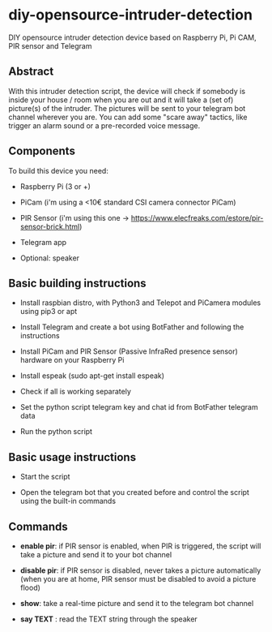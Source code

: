# diy-opensource-intruder-detection

DIY opensource intruder detection device based on Raspberry Pi, Pi CAM, PIR sensor and Telegram

## Abstract

With this intruder detection script, the device will check if somebody is inside your house / room when you are out and it will take a (set of) picture(s) of the intruder. The pictures will be sent to your telegram bot channel wherever you are. You can add some "scare away" tactics, like trigger an alarm sound or a pre-recorded voice message.

## Components

To build this device you need:

- Raspberry Pi (3 or +)

- PiCam (i'm using a <10€ standard CSI camera connector PiCam)

- PIR Sensor (i'm using this one -> https://www.elecfreaks.com/estore/pir-sensor-brick.html)

- Telegram app

- Optional: speaker

## Basic building instructions

- Install raspbian distro, with Python3 and Telepot and PiCamera modules using pip3 or apt 

- Install Telegram and create a bot using BotFather and following the instructions

- Install PiCam and PIR Sensor (Passive InfraRed presence sensor) hardware on your Raspberry Pi

- Install espeak (sudo apt-get install espeak)

- Check if all is working separately

- Set the python script telegram key and chat id from BotFather telegram data   

- Run the python script

## Basic usage instructions

- Start the script

- Open the telegram bot that you created before and control the script using the built-in commands

## Commands

- **enable pir**: if PIR sensor is enabled, when PIR is triggered, the script will take a picture and send it to your bot channel

- **disable pir**: if PIR sensor is disabled, never takes a picture automatically (when you are at home, PIR sensor must be disabled to avoid a picture flood) 

- **show**: take a real-time picture and send it to the telegram bot channel 

- **say TEXT** : read the TEXT string through the speaker
